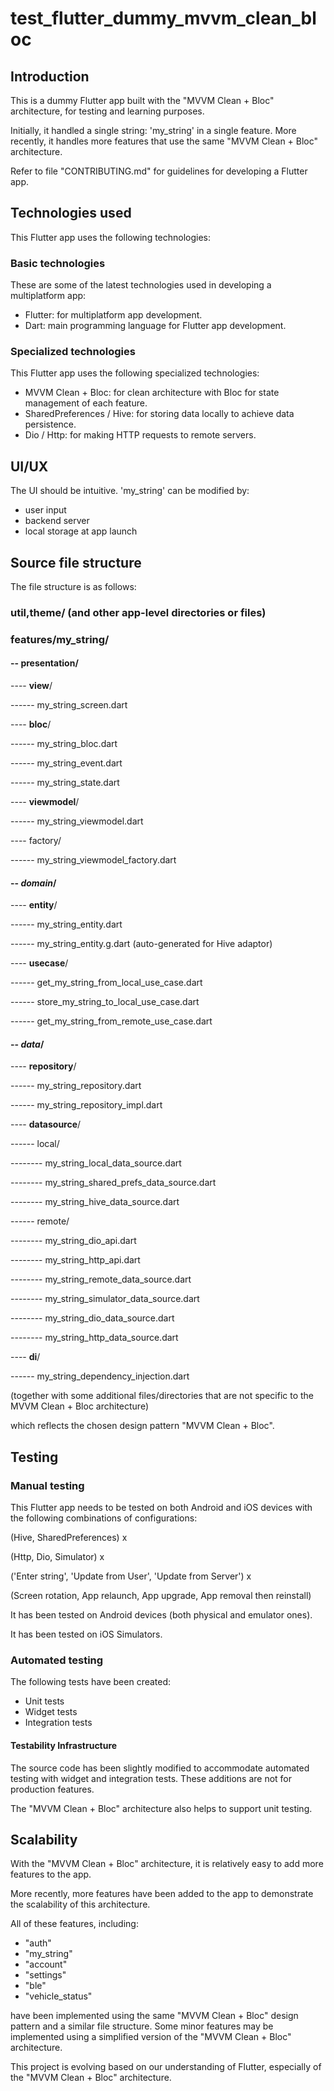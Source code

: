 # test_flutter_dummy_mvvm_clean_bloc

## Introduction
This is a dummy Flutter app built with the "MVVM Clean + Bloc" architecture, for testing and 
learning purposes.

Initially, it handled a single string: 'my_string' in a single feature. More recently, it 
handles more features that use the same "MVVM Clean + Bloc" architecture.

Refer to file "CONTRIBUTING.md" for guidelines for developing a Flutter app.

## Technologies used
This Flutter app uses the following technologies:

### Basic technologies
These are some of the latest technologies used in developing a multiplatform app:
- Flutter: for multiplatform app development.
- Dart: main programming language for Flutter app development.

### Specialized technologies
This Flutter app uses the following specialized technologies:
- MVVM Clean + Bloc: for clean architecture with Bloc for state management of each feature.
- SharedPreferences / Hive: for storing data locally to achieve data persistence.
- Dio / Http: for making HTTP requests to remote servers.

## UI/UX
The UI should be intuitive. 'my_string' can be modified by:
- user input
- backend server
- local storage at app launch

## Source file structure
The file structure is as follows:

### util,theme/ (and other app-level directories or files)

### features/my_string/

#### -- **presentation**/

---- **view**/

------ my_string_screen.dart

---- **bloc**/ 

------ my_string_bloc.dart

------ my_string_event.dart

------ my_string_state.dart

---- **viewmodel**/

------ my_string_viewmodel.dart

---- factory/

------ my_string_viewmodel_factory.dart

#### -- ***domain***/ 

---- **entity**/

------ my_string_entity.dart

------ my_string_entity.g.dart (auto-generated for Hive adaptor)

---- **usecase**/

------ get_my_string_from_local_use_case.dart

------ store_my_string_to_local_use_case.dart

------ get_my_string_from_remote_use_case.dart

#### -- ***data***/

---- **repository**/

------ my_string_repository.dart

------ my_string_repository_impl.dart

---- **datasource**/

------ local/

-------- my_string_local_data_source.dart

-------- my_string_shared_prefs_data_source.dart

-------- my_string_hive_data_source.dart

------ remote/

-------- my_string_dio_api.dart

-------- my_string_http_api.dart

-------- my_string_remote_data_source.dart

-------- my_string_simulator_data_source.dart

-------- my_string_dio_data_source.dart

-------- my_string_http_data_source.dart

---- **di**/

------ my_string_dependency_injection.dart

(together with some additional files/directories that are not specific to the MVVM Clean + Bloc 
architecture)

which reflects the chosen design pattern "MVVM Clean + Bloc".

## Testing

### Manual testing
This Flutter app needs to be tested on both Android and iOS devices with the following 
combinations of configurations:

(Hive, SharedPreferences) x

(Http, Dio, Simulator) x

('Enter string', 'Update from User', 'Update from Server') x

(Screen rotation, App relaunch, App upgrade, App removal then reinstall)

It has been tested on Android devices (both physical and emulator ones).

It has been tested on iOS Simulators.

### Automated testing
The following tests have been created:
- Unit tests
- Widget tests
- Integration tests

#### Testability Infrastructure
The source code has been slightly modified to accommodate automated testing with widget and 
integration tests. These additions are not for production features.

The "MVVM Clean + Bloc" architecture also helps to support unit testing.

## Scalability
With the "MVVM Clean + Bloc" architecture, it is relatively easy to add more features to the app.

More recently, more features have been added to the app to demonstrate the
scalability of this architecture.

All of these features, including:

- "auth"
- "my_string"
- "account"
- "settings"
- "ble"
- "vehicle_status"

have been implemented using the same "MVVM Clean + Bloc" design pattern and a similar file structure. Some 
minor features may be implemented using a simplified version of the "MVVM Clean + Bloc" architecture.

This project is evolving based on our understanding of Flutter, especially of the "MVVM Clean + 
Bloc" architecture.
